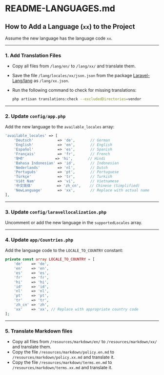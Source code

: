 # README-LANGUAGES.md

## How to Add a Language (`xx`) to the Project

Assume the new language has the language code `xx`.

---

### 1. Add Translation Files

-   Copy all files from `/lang/en/` to `/lang/xx/` and translate them.
-   Save the file `/lang/locales/xx/json.json` from the package [Laravel-Lang/lang](https://github.com/Laravel-Lang/lang/tree/main/locales) as `/lang/xx.json`.
-   Run the following command to check for missing translations:

    ```bash
    php artisan translations:check --excludedDirectories=vendor
    ```

---

### 2. Update `config/app.php`

Add the new language to the `available_locales` array:

```php
'available_locales' => [
    'Deutsch'           => 'de',       // German
    'English'           => 'en',       // English
    'Español'           => 'es',       // Spanish
    'Français'          => 'fr',       // French
    'हिन्दी'              => 'hi',       // Hindi
    'Bahasa Indonesian' => 'id',       // Indonesian
    'Nederlands'        => 'nl',       // Dutch
    'Português'         => 'pt',       // Portuguese
    'Türkçe'            => 'tr',       // Turkish
    'Việt Nam'          => 'vi',       // Vietnamese
    '中文简体'           => 'zh_cn',    // Chinese (Simplified)
    'NewLanguage'       => 'xx',       // Replace with actual name
],
```

---

### 3. Update `config/laravellocalization.php`

Uncomment or add the new language in the `supportedLocales` array.

---

### 4. Update `app/Countries.php`

Add the language code to the `LOCALE_TO_COUNTRY` constant:

```php
private const array LOCALE_TO_COUNTRY = [
    'de'    => 'de',
    'en'    => 'en',
    'es'    => 'es',
    'fr'    => 'fr',
    'hi'    => 'hi',
    'id'    => 'id',
    'nl'    => 'nl',
    'pt'    => 'pt',
    'tr'    => 'tr',
    'zh_cn' => 'zh',
    'xx'    => 'xx', // Replace with appropriate country code
];
```

---

### 5. Translate Markdown files

-   Copy all files from `/resources/markdown/en/` to `/resources/markdown/xx/` and translate them.
-   Copy the file `/resources/markdown/policy.en.md` to `/resources/markdown/policy.xx.md` and translate it.
-   Copy the file `/resources/markdown/terms.en.md` to `/resources/markdown/terms.xx.md` and translate it.
